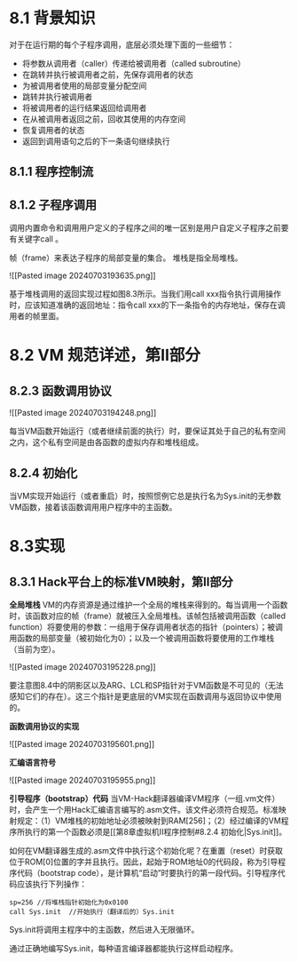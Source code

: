 # 8.1 背景知识

对于在运行期的每个子程序调用，底层必须处理下面的一些细节：
- 将参数从调用者（caller）传递给被调用者（called subroutine）
- 在跳转并执行被调用者之前，先保存调用者的状态
- 为被调用者使用的局部变量分配空间
- 跳转并执行被调用者
- 将被调用者的运行结果返回给调用者
- 在从被调用者返回之前，回收其使用的内存空间
- 恢复调用者的状态
- 返回到调用语句之后的下一条语句继续执行

## 8.1.1 程序控制流

## 8.1.2 子程序调用

调用内置命令和调用用户定义的子程序之间的唯一区别是用户自定义子程序之前要有关键字call 。

帧（frame）来表达子程序的局部变量的集合。
堆栈是指全局堆栈。

![[Pasted image 20240703193635.png]]

基于堆栈调用的返回实现过程如图8.3所示。当我们用call xxx指令执行调用操作时，应该知道准确的返回地址：指令call xxx的下一条指令的内存地址，保存在调用者的帧里面。

# 8.2 VM 规范详述，第II部分

## 8.2.3 函数调用协议

![[Pasted image 20240703194248.png]]

每当VM函数开始运行（或者继续前面的执行）时，要保证其处于自己的私有空间之内，这个私有空间是由各函数的虚拟内存和堆栈组成。

## 8.2.4 初始化

当VM实现开始运行（或者重启）时，按照惯例它总是执行名为Sys.init的无参数VM函数，接着该函数调用用户程序中的主函数。

# 8.3实现

## 8.3.1 Hack平台上的标准VM映射，第II部分

**全局堆栈**  VM的内存资源是通过维护一个全局的堆栈来得到的。每当调用一个函数时，该函数对应的帧（frame）就被压入全局堆栈。该帧包括被调用函数（called function）将要使用的参数：一组用于保存调用者状态的指针（pointers）；被调用函数的局部变量（被初始化为0）；以及一个被调用函数将要使用的工作堆栈（当前为空）。

![[Pasted image 20240703195228.png]]

要注意图8.4中的阴影区以及ARG、LCL和SP指针对于VM函数是不可见的（无法感知它们的存在）。这三个指针是更底层的VM实现在函数调用与返回协议中使用的。

**函数调用协议的实现**  

![[Pasted image 20240703195601.png]]

**汇编语言符号**

![[Pasted image 20240703195955.png]]

**引导程序（bootstrap）代码**  当VM-Hack翻译器编译VM程序（一组.vm文件）时，会产生一个用Hack汇编语言编写的.asm文件。该文件必须符合规范。标准映射规定：（1）VM堆栈的初始地址必须被映射到RAM[256]；（2）经过编译的VM程序所执行的第一个函数必须是[[第8章虚拟机II程序控制#8.2.4 初始化|Sys.init]]。

如何在VM翻译器生成的.asm文件中执行这个初始化呢？在重置（reset）时获取位于ROM[0]位置的字并且执行。因此，起始于ROM地址0的代码段，称为引导程序代码（bootstrap code），是计算机“启动”时要执行的第一段代码。引导程序代码应该执行下列操作：
```
sp=256 //将堆栈指针初始化为0x0100
call Sys.init  //开始执行（翻译后的）Sys.init
```
Sys.init将调用主程序中的主函数，然后进入无限循环。

通过正确地编写Sys.init，每种语言编译器都能执行这样启动程序。


